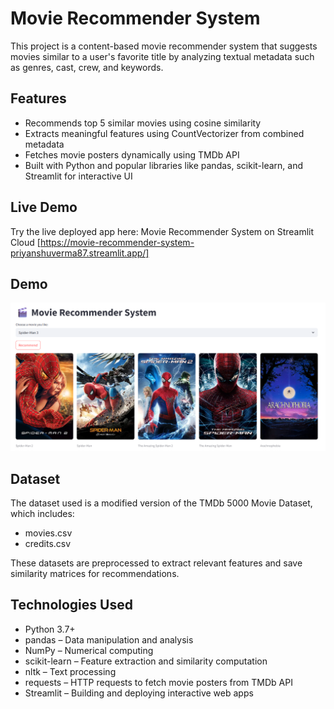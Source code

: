 # Movie Recommender System

This project is a content-based movie recommender system that suggests movies similar to a user's favorite title by analyzing textual metadata such as genres, cast, crew, and keywords.

## Features

- Recommends top 5 similar movies using cosine similarity
- Extracts meaningful features using CountVectorizer from combined metadata
- Fetches movie posters dynamically using TMDb API
- Built with Python and popular libraries like pandas, scikit-learn, and Streamlit for interactive UI

## Live Demo

Try the live deployed app here:
Movie Recommender System on Streamlit Cloud
[https://movie-recommender-system-priyanshuverma87.streamlit.app/]

## Demo

![Movie Recommender App](movie-recommender-demo.png)


## Dataset

The dataset used is a modified version of the TMDb 5000 Movie Dataset, which includes:
- movies.csv
- credits.csv

These datasets are preprocessed to extract relevant features and save similarity matrices for recommendations.

## Technologies Used

- Python 3.7+
- pandas – Data manipulation and analysis
- NumPy – Numerical computing
- scikit-learn – Feature extraction and similarity computation
- nltk – Text processing
- requests – HTTP requests to fetch movie posters from TMDb API
- Streamlit – Building and deploying interactive web apps
